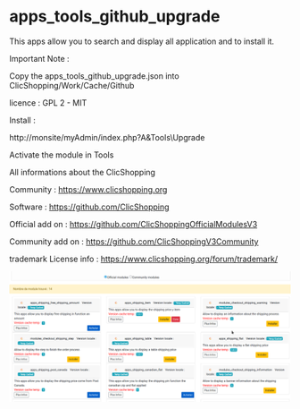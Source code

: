 # apps_tools_github_upgrade

This apps allow you to search and display all application and to install it.

Important Note :

Copy the apps_tools_github_upgrade.json into ClicShopping/Work/Cache/Github

licence  : GPL 2 - MIT

Install :

http://monsite/myAdmin/index.php?A&Tools\Upgrade

Activate the module in Tools

All informations about the ClicShopping

 Community : https://www.clicshopping.org

 Software : https://github.com/ClicShopping

 Official add on : https://github.com/ClicShoppingOfficialModulesV3

 Community add on : https://github.com/ClicShoppingV3Community

 trademark License info : https://www.clicshopping.org/forum/trademark/ 
 
![image](https://github.com/ClicShoppingOfficialModulesV3/apps_tools_github_upgrade/blob/master/ModuleInfosJson/image.png)


